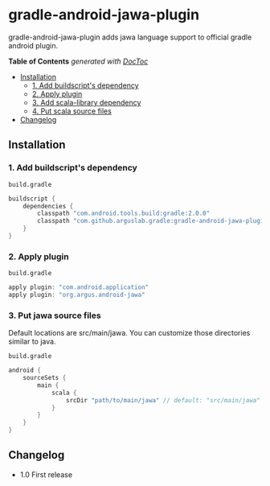 # gradle-android-jawa-plugin

gradle-android-jawa-plugin adds jawa language support to official gradle android plugin.

<!-- START doctoc generated TOC please keep comment here to allow auto update -->
<!-- DON'T EDIT THIS SECTION, INSTEAD RE-RUN doctoc TO UPDATE -->
**Table of Contents**  *generated with [DocToc](https://github.com/thlorenz/doctoc)*

- [Installation](#installation)
  - [1. Add buildscript's dependency](#1-add-buildscripts-dependency)
  - [2. Apply plugin](#2-apply-plugin)
  - [3. Add scala-library dependency](#3-add-scala-library-dependency)
  - [4. Put scala source files](#4-put-scala-source-files)
- [Changelog](#changelog)

<!-- END doctoc generated TOC please keep comment here to allow auto update -->

## Installation

### 1. Add buildscript's dependency

`build.gradle`
```groovy
buildscript {
    dependencies {
        classpath "com.android.tools.build:gradle:2.0.0"
        classpath "com.github.arguslab.gradle:gradle-android-jawa-plugin:1.0"
    }
}
```

### 2. Apply plugin

`build.gradle`
```groovy
apply plugin: "com.android.application"
apply plugin: "org.argus.android-jawa"
```

### 3. Put jawa source files

Default locations are src/main/jawa.
You can customize those directories similar to java.

`build.gradle`
```groovy
android {
    sourceSets {
        main {
            scala {
                srcDir "path/to/main/jawa" // default: "src/main/jawa"
            }
        }
    }
}
```

## Changelog
- 1.0 First release
